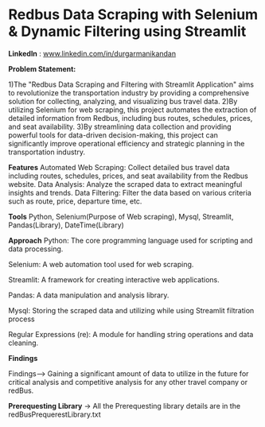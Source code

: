 # Redbus Data Scraping with Selenium & Dynamic Filtering using Streamlit
**LinkedIn** : www.linkedin.com/in/durgarmanikandan

**Problem Statement:**

1)The "Redbus Data Scraping and Filtering with Streamlit Application" aims to revolutionize the transportation industry by providing a comprehensive solution for collecting, analyzing, and visualizing bus travel data.
2)By utilizing Selenium for web scraping, this project automates the extraction of detailed information from Redbus, including bus routes, schedules, prices, and seat availability. 
3)By streamlining data collection and providing powerful tools for data-driven decision-making, this project can significantly improve operational efficiency and strategic planning in the transportation industry.

**Features**
Automated Web Scraping: Collect detailed bus travel data including routes, schedules, prices, and seat availability from the Redbus website.
Data Analysis: Analyze the scraped data to extract meaningful insights and trends.
Data Filtering: Filter the data based on various criteria such as route, price, departure time, etc.

**Tools**
Python, Selenium(Purpose of Web scraping), Mysql, Streamlit, Pandas(Library), DateTime(Library)   

**Approach**
  Python: The core programming language used for scripting and data processing.
  
  Selenium: A web automation tool used for web scraping.
  
  Streamlit: A framework for creating interactive web applications.
  
  Pandas: A data manipulation and analysis library.
  
  Mysql: Storing the scraped data and utilizing while using Streamlit filtration process 
  
  Regular Expressions (re): A module for handling string operations and data cleaning.

**Findings**

Findings--> Gaining a significant amount of data to utilize in the future for critical analysis and competitive analysis for any other travel company or redBus.

**Prerequesting Library**
-> All the Prerequesting library details are in the redBusPrequerestLibrary.txt 

